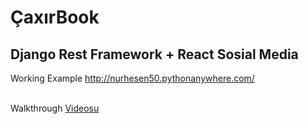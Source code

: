 <h1>ÇaxırBook</h1>
<h2>Django Rest Framework + React Sosial Media</h2>

Working Example <a class="lnk" href="http://nurhesen50.pythonanywhere.com/">http://nurhesen50.pythonanywhere.com/</a>

<br>
Walkthrough <a href="https://www.youtube.com/watch?v=vON92Vosf_M">Videosu</a>
